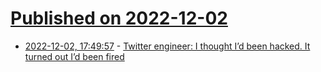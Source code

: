# [Published on 2022-12-02](index.md)

* [2022-12-02, 17:49:57](https://news.ycombinator.com/item?id=33833947) - [Twitter engineer: I thought I’d been hacked. It turned out I’d been fired](https://www.economist.com/1843/2022/12/02/i-thought-id-been-hacked-it-turned-out-id-been-fired-tales-of-a-twitter-engineer)
